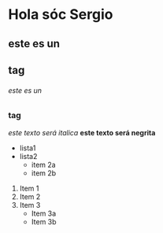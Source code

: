 # Hola sóc Sergio 
## este es un <h2> tag 
###### este es un <h3> tag 

*este texto será italica*
__este texto será negrita__

* lista1
* lista2
    * item 2a
    * item 2b

1. Item 1
2. Item 2
3. Item 3
    * Item 3a
    * Item 3b